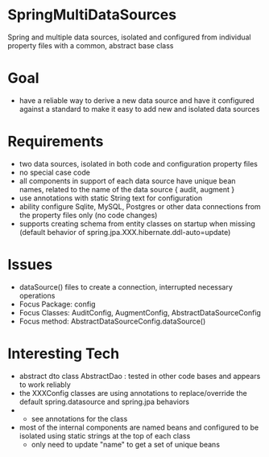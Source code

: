 # SpringMultiDataSources

Spring and multiple data sources, isolated and configured from individual property files with a common, abstract base
class

# Goal
- have a reliable way to derive a new data source and have it configured against a standard to make it easy to add new and isolated data sources

# Requirements
- two data sources, isolated in both code and configuration property files
- no special case code
- all components in support of each data source have unique bean names, related to the name of the data source { audit, augment } 
- use annotations with static String text for configuration
- ability configure Sqlite, MySQL, Postgres or other data connections from the property files only (no code changes)
- supports creating schema from entity classes on startup when missing (default behavior of spring.jpa.XXX.hibernate.ddl-auto=update)

# Issues
- dataSource() files to create a connection, interrupted necessary operations
- Focus Package: config
- Focus Classes: AuditConfig, AugmentConfig, AbstractDataSourceConfig
- Focus method: AbstractDataSourceConfig.dataSource()

# Interesting Tech
- abstract dto class AbstractDao : tested in other code bases and appears to work reliably
- the XXXConfig classes are using annotations to replace/override the default spring.datasource and spring.jpa behaviors
-   * see annotations for the class
- most of the internal components are named beans and configured to be isolated using static strings at the top of each class
    * only need to update "name" to get a set of unique beans

